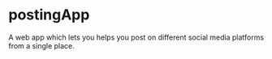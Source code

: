 # postingApp

A web app which lets you helps you post on different social media platforms from a single place.

